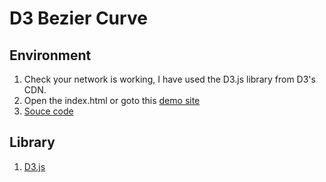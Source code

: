 # D3 Bezier Curve

## Environment

1. Check your network is working, I have used the D3.js library from D3's CDN.
2. Open the index.html or goto this [demo site](https://focaaby.github.io/d3-bezier-curve/)
3. [Souce code](https://github.com/focaaby/d3-bezier-curve/)

## Library

1. [D3.js](https://d3js.org/)
